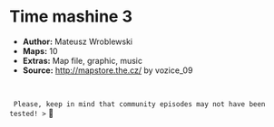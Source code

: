 # Time mashine 3

- **Author:** Mateusz Wroblewski
- **Maps:** 10
- **Extras:** Map file, graphic, music
- **Source:** http://mapstore.the.cz/ by vozice_09

<br>

` Please, keep in mind that community episodes may not have been tested! >`  :chicken: